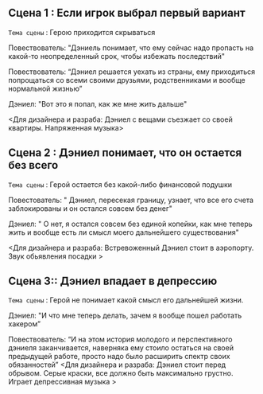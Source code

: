 ## Сцена 1 : Если игрок выбрал первый вариант

`Тема сцены` : Герою приходится скрываться

Повествователь: "Дэниель понимает, что ему сейчас надо пропасть на какой-то неопределенный срок, чтобы избежать последствий"

Повествователь: “Дэниел решается уехать из страны, ему приходиться попрощаться со всеми своими друзьями, родственниками и вообще нормальной жизнью”

Дэниел: "Вот это я попал, как же мне жить дальше"

<Для дизайнера и разраба: Дэниел с вещами съезжает со своей квартиры. Напряженная музыка>

## Сцена 2 : Дэниел понимает, что он остается без всего

`Тема сцены` : Герой остается без какой-либо финансовой подушки

Повестователь: " Дэниел, пересекая границу, узнает, что все его счета заблокированы и он остался совсем без денег"

Дэниел: " О нет, я остался совсем без единой копейки, как мне теперь жить и вообще есть ли смысл моего дальнейшего существования"

<Для дизайнера и разраба: Встревоженный Дэниел стоит в аэропорту. Звук обьявления посадки >

## Сцена 3:: Дэниел впадает в депрессию

`Тема сцены` : Герой не понимает какой смысл его дальнейшей жизни.

Дэниел: "И что мне теперь делать, зачем я вообще пошел работать хакером”

Повествователь: “И на этом история молодого и перспективного дэниеля заканчивается, наверняка ему стоило остаться на своей предыдущей работе, просто надо было расширить спектр своих обязанностей”
<Для дизайнера и разраба: Дэниел стоит перед обрывом. Серые краски, все должно быть максимально грустно. Играет депрессивная музыка >
